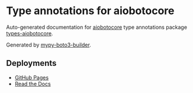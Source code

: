 # Type annotations for aiobotocore

Auto-generated documentation for
[aiobotocore](https://github.com/aio-libs/aiobotocore) type annotations package
[types-aiobotocore](https://pypi.org/project/types-aiobotocore/).

Generated by [mypy-boto3-builder](https://github.com/vemel/mypy_boto3_builder).

## Deployments

- [GitHub Pages](https://vemel.github.io/types_aiobotocore_docs/)
- [Read the Docs](https://types-aiobotocore.readthedocs.io/en/latest/)
